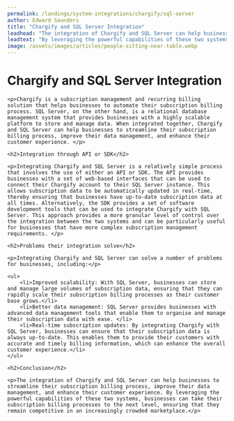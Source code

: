 ```yaml
---
permalink: /landings/system-integrations/chargify/sql-server
author: Edward Saunders
title: "Chargify and SQL Server Integration"
leadhead: "The integration of Chargify and SQL Server can help businesses to streamline their subscription billing process, improve their data management, and enhance their customer experience"
leadtext: "By leveraging the powerful capabilities of these two systems, businesses can take their subscription billing processes to the next level, ensuring that they remain competitive in an increasingly crowded marketplace."
image: /assets/images/articles/people-sitting-near-table.webp
---
```

<div class="arttext">	<h1>Chargify and SQL Server Integration</h1>

	<p>Chargify is a subscription management and recurring billing solution that helps businesses to automate their subscription billing process. SQL Server, on the other hand, is a relational database management system that provides businesses with a highly scalable platform to store and manage data. When integrated together, Chargify and SQL Server can help businesses to streamline their subscription billing process, improve their data management, and enhance their customer experience. </p>

	<h2>Integration through API or SDK</h2>

	<p>Integrating Chargify and SQL Server is a relatively simple process that involves the use of either an API or SDK. The API provides businesses with a set of web-based interfaces that can be used to connect their Chargify account to their SQL Server instance. This allows subscription data to be automatically updated in real-time, thereby ensuring that businesses have up-to-date subscription data at all times. Alternatively, the SDK provides a set of software development tools that can be used to integrate Chargify with SQL Server. This approach provides a more granular level of control over the integration between the two systems and can be particularly useful for businesses that have more complex subscription management requirements. </p>

	<h2>Problems their integration solve</h2>

	<p>Integrating Chargify and SQL Server can solve a number of problems for businesses, including:</p>

	<ul>
		<li>Improved scalability: With SQL Server, businesses can store and manage large volumes of subscription data, ensuring that they can rapidly scale their subscription billing processes as their customer base grows.</li>
		<li>Better data management: SQL Server provides businesses with advanced data management tools that enable them to organise and manage their subscription data with ease. </li>
		<li>Real-time subscription updates: By integrating Chargify with SQL Server, businesses can ensure that their subscription data is always up-to-date. This enables them to provide their customers with accurate and timely billing information, which can enhance the overall customer experience.</li>
	</ul>

	<h2>Conclusion</h2>

	<p>The integration of Chargify and SQL Server can help businesses to streamline their subscription billing process, improve their data management, and enhance their customer experience. By leveraging the powerful capabilities of these two systems, businesses can take their subscription billing processes to the next level, ensuring that they remain competitive in an increasingly crowded marketplace.</p>
</div>